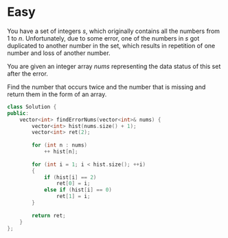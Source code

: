 # Easy

You have a set of integers $s$, which originally contains all the numbers from $1$ to $n$. Unfortunately, due to some error, one of the numbers in $s$ got duplicated to another number in the set, which results in repetition of one number and loss of another number.

You are given an integer array $nums$ representing the data status of this set after the error.

Find the number that occurs twice and the number that is missing and return them in the form of an array.

```cpp
class Solution {
public:
    vector<int> findErrorNums(vector<int>& nums) {
        vector<int> hist(nums.size() + 1);
        vector<int> ret(2);
        
        for (int n : nums)
            ++ hist[n];
        
        for (int i = 1; i < hist.size(); ++i)
        {
            if (hist[i] == 2)
                ret[0] = i;
            else if (hist[i] == 0)
                ret[1] = i;
        }
        
        return ret;
    }
};
```
